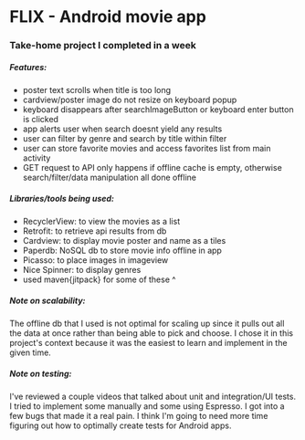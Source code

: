 # FLIX - Android movie app 
### Take-home project I completed in a week

##### Features:
- poster text scrolls when title is too long
- cardview/poster image do not resize on keyboard popup
- keyboard disappears after searchImageButton or keyboard enter button is clicked
- app alerts user when search doesnt yield any results
- user can filter by genre and search by title within filter
- user can store favorite movies and access favorites list from main activity
- GET request to API only happens if offline cache is empty, otherwise search/filter/data manipulation all done offline

##### Libraries/tools being used: 
- RecyclerView: to view the movies as a list
- Retrofit: to retrieve api results from db
- Cardview: to display movie poster and name as a tiles
- Paperdb: NoSQL db to store movie info offline in app
- Picasso: to place images in imageview
- Nice Spinner: to display genres
- used maven{jitpack} for some of these ^

##### Note on scalability: 
The offline db that I used is not optimal for scaling up since it pulls out all the data at once rather than being able to pick and choose. I chose it in this project's context because it was the easiest to  learn and implement in the given time.

##### Note on testing: 
I've reviewed a couple videos that talked about unit and integration/UI tests. I tried to implement some manually and some using Espresso. I got into a few bugs that made it a real pain. I think I'm going to need more time  figuring out how to optimally create tests for Android apps.
